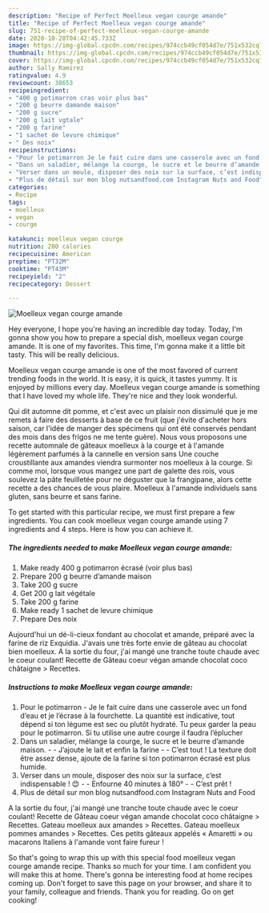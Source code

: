 ```yaml
---
description: "Recipe of Perfect Moelleux vegan courge amande"
title: "Recipe of Perfect Moelleux vegan courge amande"
slug: 751-recipe-of-perfect-moelleux-vegan-courge-amande
date: 2020-10-28T04:42:45.733Z
image: https://img-global.cpcdn.com/recipes/974ccb49cf054d7e/751x532cq70/moelleux-vegan-courge-amande-photo-principale-de-la-recette.jpg
thumbnail: https://img-global.cpcdn.com/recipes/974ccb49cf054d7e/751x532cq70/moelleux-vegan-courge-amande-photo-principale-de-la-recette.jpg
cover: https://img-global.cpcdn.com/recipes/974ccb49cf054d7e/751x532cq70/moelleux-vegan-courge-amande-photo-principale-de-la-recette.jpg
author: Sally Ramirez
ratingvalue: 4.9
reviewcount: 38653
recipeingredient:
- "400 g potimarron cras voir plus bas"
- "200 g beurre damande maison"
- "200 g sucre"
- "200 g lait vgtale"
- "200 g farine"
- "1 sachet de levure chimique"
- " Des noix"
recipeinstructions:
- "Pour le potimarron Je le fait cuire dans une casserole avec un fond d’eau et je l’écrase à la fourchette. La quantité est indicative, tout dépend si ton légume est sec ou plutôt hydraté. Tu peux garder la peau pour le potimarron. Si tu utilise une autre courge il faudra l’éplucher"
- "Dans un saladier, mélange la courge, le sucre et le beurre d’amande maison.  J’ajoute le lait et enfin la farine  C’est tout ! La texture doit être assez dense, ajoute de la farine si ton potimarron écrasé est plus humide."
- "Verser dans un moule, disposer des noix sur la surface, c’est indispensable ! 😊  Enfourne 40 minutes à 180°  C’est prêt !"
- "Plus de détail sur mon blog nutsandfood.com Instagram Nuts and Food"
categories:
- Recipe
tags:
- moelleux
- vegan
- courge

katakunci: moelleux vegan courge 
nutrition: 280 calories
recipecuisine: American
preptime: "PT32M"
cooktime: "PT43M"
recipeyield: "2"
recipecategory: Dessert

---
```



![Moelleux vegan courge amande](https://img-global.cpcdn.com/recipes/974ccb49cf054d7e/751x532cq70/moelleux-vegan-courge-amande-photo-principale-de-la-recette.jpg)

Hey everyone, I hope you're having an incredible day today. Today, I'm gonna show you how to prepare a special dish, moelleux vegan courge amande. It is one of my favorites. This time, I'm gonna make it a little bit tasty. This will be really delicious.

Moelleux vegan courge amande is one of the most favored of current trending foods in the world. It is easy, it is quick, it tastes yummy. It is enjoyed by millions every day. Moelleux vegan courge amande is something that I have loved my whole life. They're nice and they look wonderful.

Qui dit automne dit pomme, et c&#39;est avec un plaisir non dissimulé que je me remets à faire des desserts à base de ce fruit (que j&#39;évite d&#39;acheter hors saison, car l&#39;idée de manger des spécimens qui ont été conservés pendant des mois dans des frigos ne me tente guère). Nous vous proposons une recette automnale de gâteaux moelleux à la courge et à l&#39;amande légèrement parfumés à la cannelle en version sans Une couche croustillante aux amandes viendra surmonter nos moelleux à la courge. Si comme moi, lorsque vous mangez une part de galette des rois, vous soulevez la pâte feuilletée pour ne déguster que la frangipane, alors cette recette a des chances de vous plaire. Moelleux à l&#39;amande individuels sans gluten, sans beurre et sans farine.


To get started with this particular recipe, we must first prepare a few ingredients. You can cook moelleux vegan courge amande using 7 ingredients and 4 steps. Here is how you can achieve it.

<!--inarticleads1-->

##### The ingredients needed to make Moelleux vegan courge amande:

1. Make ready 400 g potimarron écrasé (voir plus bas)
1. Prepare 200 g beurre d’amande maison
1. Take 200 g sucre
1. Get 200 g lait végétale
1. Take 200 g farine
1. Make ready 1 sachet de levure chimique
1. Prepare  Des noix


Aujourd&#39;hui un dé-li-cieux fondant au chocolat et amande, préparé avec la farine de riz Exquidia. J&#39;avais une très forte envie de gâteau au chocolat bien moelleux. A la sortie du four, j&#39;ai mangé une tranche toute chaude avec le coeur coulant! Recette de Gâteau coeur végan amande chocolat coco châtaigne &gt; Recettes. 

<!--inarticleads2-->

##### Instructions to make Moelleux vegan courge amande:

1. Pour le potimarron - Je le fait cuire dans une casserole avec un fond d’eau et je l’écrase à la fourchette. La quantité est indicative, tout dépend si ton légume est sec ou plutôt hydraté. Tu peux garder la peau pour le potimarron. Si tu utilise une autre courge il faudra l’éplucher
1. Dans un saladier, mélange la courge, le sucre et le beurre d’amande maison. -  - J’ajoute le lait et enfin la farine -  - C’est tout ! La texture doit être assez dense, ajoute de la farine si ton potimarron écrasé est plus humide.
1. Verser dans un moule, disposer des noix sur la surface, c’est indispensable ! 😊 -  - Enfourne 40 minutes à 180° -  - C’est prêt !
1. Plus de détail sur mon blog nutsandfood.com Instagram Nuts and Food


A la sortie du four, j&#39;ai mangé une tranche toute chaude avec le coeur coulant! Recette de Gâteau coeur végan amande chocolat coco châtaigne &gt; Recettes. Gateau moelleux aux amandes &gt; Recettes. Gateau moelleux pommes amandes &gt; Recettes. Ces petits gâteaux appelés « Amaretti » ou macarons Italiens à l&#39;amande vont faire fureur ! 

So that's going to wrap this up with this special food moelleux vegan courge amande recipe. Thanks so much for your time. I am confident you will make this at home. There's gonna be interesting food at home recipes coming up. Don't forget to save this page on your browser, and share it to your family, colleague and friends. Thank you for reading. Go on get cooking!
